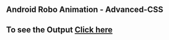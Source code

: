 ## Android Robo Animation - Advanced-CSS
## To see the Output [Click here](https://taheermattur.github.io/Android-Robo-Animation---Advanced-CSS/)
